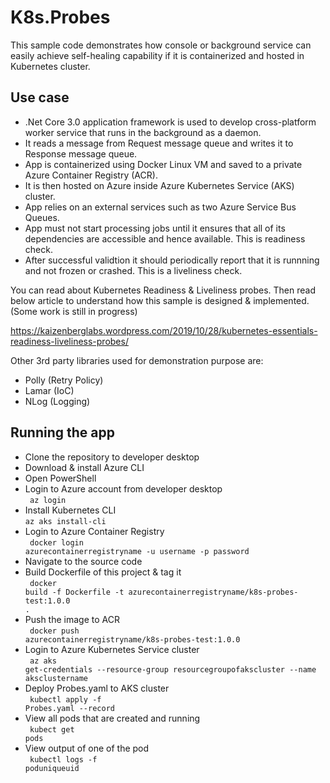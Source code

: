 # K8s.Probes

This sample code demonstrates how console or background service can easily achieve self-healing capability if it is containerized and hosted in Kubernetes cluster.

<h2>Use case</h2>

- .Net Core 3.0 application framework is used to develop cross-platform worker service that runs in the background as a daemon.
- It reads a message from Request message queue and writes it to Response message queue.
- App is containerized using Docker Linux VM and saved to a private Azure Container Registry (ACR).
- It is then hosted on Azure inside Azure Kubernetes Service (AKS) cluster.
- App relies on an external services such as two Azure Service Bus Queues.
- App must not start processing jobs until it ensures that all of its dependencies are accessible and hence available. This is readiness check.
- After successful validtion it should periodically report that it is runnning and not frozen or crashed. This is a liveliness check.

You can read about Kubernetes Readiness & Liveliness probes. Then read below article to understand how this sample is designed & implemented. (Some work is still in progress)

https://kaizenberglabs.wordpress.com/2019/10/28/kubernetes-essentials-readiness-liveliness-probes/

Other 3rd party libraries used for demonstration purpose are: 
- Polly (Retry Policy)
- Lamar (IoC) 
- NLog (Logging)

<h2>Running the app</h2>

- Clone the repository to developer desktop
- Download & install Azure CLI
- Open PowerShell
- Login to Azure account from developer desktop</br>
<code> az login </code>
- Install Kubernetes CLI</br>
<code >az aks install-cli </code>
- Login to Azure Container Registry</br>
<code> docker login azurecontainerregistryname -u username -p password </code>
- Navigate to the source code
- Build Dockerfile of this project & tag it</br>
<code> docker build -f Dockerfile -t azurecontainerregistryname/k8s-probes-test:1.0.0 . </code>
- Push the image to ACR</br>
<code> docker push azurecontainerregistryname/k8s-probes-test:1.0.0 </code>
- Login to Azure Kubernetes Service cluster</br>
<code> az aks get-credentials --resource-group resourcegroupofakscluster --name aksclustername </code>
- Deploy Probes.yaml to AKS cluster</br>
<code> kubectl apply -f Probes.yaml --record </code>
- View all pods that are created and running</br>
<code> kubect get pods </code>
- View output of one of the pod</br>
<code> kubectl logs -f poduniqueuid </code>
